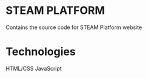 # STEAM PLATFORM
Contains the source code for STEAM Platform website
# Technologies
HTML/CSS
JavaScript
